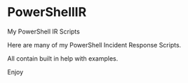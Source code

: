 # PowerShellIR
My PowerShell IR Scripts

Here are many of my PowerShell Incident Response Scripts.

All contain built in help with examples.

Enjoy

